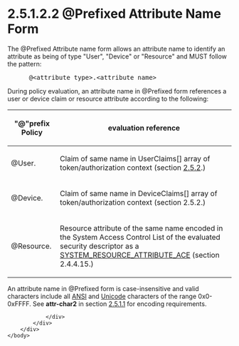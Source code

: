 <html dir="LTR" xmlns:mshelp="http://msdn.microsoft.com/mshelp" xmlns:ddue="http://ddue.schemas.microsoft.com/authoring/2003/5" xmlns:xlink="http://www.w3.org/1999/xlink" xmlns:tool="http://www.microsoft.com/tooltip">
    <head>
        <meta http-equiv="Content-Type" content="text/html; CHARSET=utf-8"></meta>
        <meta name="save" content="history"></meta>
        <title>2.5.1.2.2 @Prefixed Attribute Name Form</title>
        <xml>
            <mshelp:toctitle title="2.5.1.2.2 @Prefixed Attribute Name Form"></mshelp:toctitle>
            <mshelp:rltitle title="[MS-DTYP]: @Prefixed Attribute Name Form"></mshelp:rltitle>
            <mshelp:keyword index="A" term="b30a9343-1390-4dc2-9e59-b92fecfb4ac9"></mshelp:keyword>
            <mshelp:attr name="DCSext.ContentType" value="open specification"></mshelp:attr>
            <mshelp:attr name="AssetID" value="b30a9343-1390-4dc2-9e59-b92fecfb4ac9"></mshelp:attr>
            <mshelp:attr name="TopicType" value="kbRef"></mshelp:attr>
            <mshelp:attr name="DCSext.Title" value="[MS-DTYP]: @Prefixed Attribute Name Form" />
        </xml>
    </head>
    <body>
        <div id="header">
            <h1 class="heading">2.5.1.2.2 @Prefixed Attribute Name Form</h1>
        </div>
        <div id="mainSection">
            <div id="mainBody">
                <div id="allHistory" class="saveHistory"></div>
                <div id="sectionSection0" class="section" name="collapseableSection">
                    

<p>The @Prefixed Attribute name form allows an attribute name
to identify an attribute as being of type &quot;User&quot;, &quot;Device&quot;
or &quot;Resource&quot; and MUST follow the pattern:</p>

<dl>
<dd>
<div><pre> @&lt;attribute type&gt;.&lt;attribute name&gt;
</pre></div>
</dd></dl>

<p>During policy evaluation, an attribute name in @Prefixed
form references a user or device claim or resource attribute according to the
following:</p>

<table>
 <thead>
  <tr>
   <th>
   <p>&quot;@&quot;prefix Policy</p>
   </th>
   <th>
   <p>evaluation reference</p>
   </th>
  </tr>
 </thead>
 <tr>
  <td>
  <p>@User.</p>
  </td>
  <td>
  <p>Claim of same name in UserClaims[] array of
  token/authorization context (section <a href="efc83c32-5275-4dff-a3e2-973c9624711b.md">2.5.2</a>.)</p>
  </td>
 </tr>
 <tr>
  <td>
  <p>@Device.</p>
  </td>
  <td>
  <p>Claim of same name in DeviceClaims[] array of
  token/authorization context (section 2.5.2.)</p>
  </td>
 </tr>
 <tr>
  <td>
  <p>@Resource.</p>
  </td>
  <td>
  <p>Resource attribute of the same name encoded in the
  System Access Control List of the evaluated security descriptor as a <a href="352944c7-4fb6-4988-8036-0a25dcedc730.md">SYSTEM_RESOURCE_ATTRIBUTE_ACE</a>
  (section 2.4.4.15.)</p>
  </td>
 </tr>
</table>

<p>An attribute name in @Prefixed form is case-insensitive and
valid characters include all <a href="a66edeb1-52a0-4d64-a93b-2f5c833d7d92.md#gt_100cd8a6-5cb1-4895-9de6-e4a3c224a583">ANSI</a>
and <a href="a66edeb1-52a0-4d64-a93b-2f5c833d7d92.md#gt_c305d0ab-8b94-461a-bd76-13b40cb8c4d8">Unicode</a> characters
of the range 0x0-0xFFFF. See <b>attr-char2</b> in section <a href="f4296d69-1c0f-491f-9587-a960b292d070.md">2.5.1.1</a> for encoding
requirements.</p>


                </div>
            </div>
        </div>
    </body>
</html>
